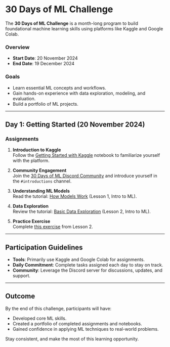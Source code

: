 # 30 Days of ML Challenge

The **30 Days of ML Challenge** is a month-long program to build foundational machine learning skills using platforms like Kaggle and Google Colab. 

### Overview

- **Start Date**: 20 November 2024  
- **End Date**: 19 December 2024  

### Goals

- Learn essential ML concepts and workflows.  
- Gain hands-on experience with data exploration, modeling, and evaluation.  
- Build a portfolio of ML projects.  

---

## Day 1: Getting Started (20 November 2024)

### Assignments  

1. **Introduction to Kaggle**  
   Follow the [Getting Started with Kaggle](https://www.kaggle.com/code/alexisbcook/getting-started-with-kaggle) notebook to familiarize yourself with the platform.  

2. **Community Engagement**  
   Join the [30 Days of ML Discord Community](https://github.com/serverx-org/ml-challenge-2024/discussions/2) and introduce yourself in the `#introductions` channel.  

3. **Understanding ML Models**  
   Read the tutorial: [How Models Work](https://www.kaggle.com/code/dansbecker/how-models-work) (Lesson 1, Intro to ML).  

4. **Data Exploration**  
   Review the tutorial: [Basic Data Exploration](https://www.kaggle.com/code/dansbecker/basic-data-exploration) (Lesson 2, Intro to ML).  

5. **Practice Exercise**  
   Complete [this exercise](https://www.kaggle.com/kernels/fork/1258954) from Lesson 2.  

---

## Participation Guidelines

- **Tools**: Primarily use Kaggle and Google Colab for assignments.  
- **Daily Commitment**: Complete tasks assigned each day to stay on track.  
- **Community**: Leverage the Discord server for discussions, updates, and support.  

---

## Outcome

By the end of this challenge, participants will have:  

- Developed core ML skills.  
- Created a portfolio of completed assignments and notebooks.  
- Gained confidence in applying ML techniques to real-world problems.  

Stay consistent, and make the most of this learning opportunity.
